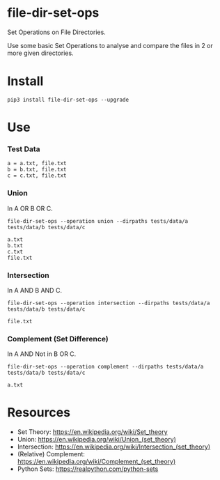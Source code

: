 # file-dir-set-ops
Set Operations on File Directories.

Use some basic Set Operations to analyse and compare the files in 2 or more given directories.


# Install
```
pip3 install file-dir-set-ops --upgrade
```


# Use
### Test Data
```
a = a.txt, file.txt
b = b.txt, file.txt
c = c.txt, file.txt
```
### Union
In A OR B OR C.
```
file-dir-set-ops --operation union --dirpaths tests/data/a tests/data/b tests/data/c

a.txt
b.txt
c.txt
file.txt
```
### Intersection
In A AND B AND C.
```
file-dir-set-ops --operation intersection --dirpaths tests/data/a tests/data/b tests/data/c

file.txt
```
### Complement (Set Difference)
In A AND Not in B OR C.
```
file-dir-set-ops --operation complement --dirpaths tests/data/a tests/data/b tests/data/c

a.txt
```


# Resources
* Set Theory: https://en.wikipedia.org/wiki/Set_theory
* Union: https://en.wikipedia.org/wiki/Union_(set_theory)
* Intersection: https://en.wikipedia.org/wiki/Intersection_(set_theory)
* (Relative) Complement: https://en.wikipedia.org/wiki/Complement_(set_theory)
* Python Sets: https://realpython.com/python-sets
